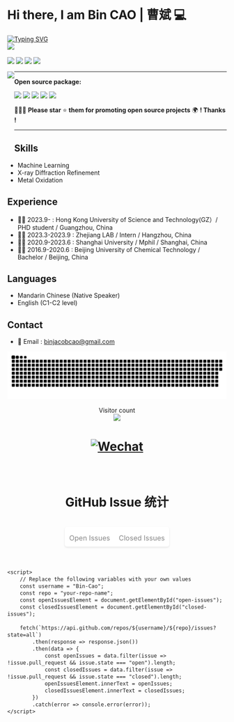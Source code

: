 
  
# Hi there, I am Bin CAO | 曹斌  💻

<p align="left">
<a href="https://github.com/Bin-Cao">
    <img src="https://readme-typing-svg.demolab.com?font=Georgia&size=18&duration=2000&pause=100&multiline=true&width=500&height=80&lines=Bin+CAO+(曹斌);Researcher+%7C+PhD+Student+%7C+FocusOn+XRDdiffraction;AI+%7C+Materials+Informatics+%7C+Machine+Learning" alt="Typing SVG" />
</a>
<br/>
 
 
<a href="https://github.com/Bin-Cao">
    <img src="https://github-stats-alpha.vercel.app/api?username=Bin-Cao&cc=22272e&tc=37BCF6&ic=fff&bc=0000">
</a>

 
[![](https://img.shields.io/badge/ResearchGate-Bin%20Cao-yellowgreen)](https://www.researchgate.net/profile/Bin-Cao-37)
[![](https://img.shields.io/badge/Google%20Scholar-Bin%20CAO-orange)](https://scholar.google.com.hk/citations?user=XXCuRdoAAAAJ&hl=zh-CN)
[![](https://img.shields.io/badge/Repositories-GitHub-blue)](https://github.com/Bin-Cao?tab=repositories)
[![](https://img.shields.io/badge/Open--source%20Projects-PyPI-orange)](https://pypi.org/user/CaoBin/)


<img height="170" align="left" src="https://github-readme-stats.vercel.app/api/top-langs/?username=Bin-Cao&layout=compact">
 
   
---
**Open source package:**

[![](https://img.shields.io/badge/TCLR-GitHub-green)](https://github.com/Bin-Cao/TCLRmodel)
[![](https://img.shields.io/badge/TCGPR-GitHub-green)](https://github.com/Bin-Cao/TCGPR)
[![](https://img.shields.io/badge/Bgolearn-GitHub-green)](https://github.com/Bin-Cao/Bgolearn)
[![](https://img.shields.io/badge/TrAdaBoost-GitHub-green)](https://github.com/Bin-Cao/TrAdaboost)
[![](https://img.shields.io/badge/WPEM-GitHub-green)](https://github.com/Bin-Cao/WPEM)

🤝🤝🤝 **Please star** ⭐️ **them for promoting open source projects** 🌍 **! Thanks !**
  
  
 
---

## Skills
+ Machine Learning 
+ X-ray Diffraction Refinement 
+ Metal Oxidation

## Experience
+ 👨‍🎓 2023.9-     : Hong Kong University of Science and Technology(GZ）/ PHD student / Guangzhou, China
+ 👨‍💻 2023.3-2023.9 : Zhejiang LAB / Intern / Hangzhou, China
+ 👨‍🎓 2020.9-2023.6 : Shanghai University / Mphil / Shanghai, China
+ 👨‍🎓 2016.9-2020.6 : Beijing University of Chemical Technology / Bachelor / Beijing, China

## Languages
+ Mandarin Chinese (Native Speaker)
+ English (C1-C2 level)

## Contact

+ 📨 Email : binjacobcao@gmail.com



<a href=#><img src="contributions.svg"></a>

<p align="center"> 
  Visitor count<br>
  <img src="https://profile-counter.glitch.me/Bin-Cao/count.svg" />
</p>

<h1 align="center">
  <a href=""><img src="https://user-images.githubusercontent.com/86995074/233922132-9ba951ac-05d3-4708-be1b-a06f72ca2bd6.jpg" alt="Wechat" width="230"></a>
</h1>



<!DOCTYPE html>
<html>
<head>
	<title>GitHub Issue 统计</title>
	<meta charset="utf-8">
	<meta name="viewport" content="width=device-width, initial-scale=1">
	<style>
		.container {
			display: flex;
			flex-direction: column;
			align-items: center;
			margin: 50px auto;
			max-width: 600px;
		}
		.stats {
			display: flex;
			flex-direction: row;
			align-items: center;
			margin-top: 20px;
			padding: 10px;
			border-radius: 5px;
			background-color: #fff;
			box-shadow: 0 2px 4px rgba(0, 0, 0, 0.1);
		}
		.stat-item {
			display: flex;
			flex-direction: column;
			align-items: center;
			margin-right: 20px;
		}
		.stat-item:last-child {
			margin-right: 0;
		}
		.stat-item-value {
			font-size: 24px;
			font-weight: bold;
			margin-bottom: 5px;
			color: #22272e;
		}
		.stat-item-label {
			font-size: 16px;
			color: #888;
		}
	</style>
</head>
<body>
	<div class="container">
		<h1>GitHub Issue 统计</h1>
		<div class="stats" id="stats-container">
			<div class="stat-item">
				<div class="stat-item-value" id="open-issues"></div>
				<div class="stat-item-label">Open Issues</div>
			</div>
			<div class="stat-item">
				<div class="stat-item-value" id="closed-issues"></div>
				<div class="stat-item-label">Closed Issues</div>
			</div>
		</div>
	</div>

	<script>
		// Replace the following variables with your own values
		const username = "Bin-Cao";
		const repo = "your-repo-name";
		const openIssuesElement = document.getElementById("open-issues");
		const closedIssuesElement = document.getElementById("closed-issues");

		fetch(`https://api.github.com/repos/${username}/${repo}/issues?state=all`)
			.then(response => response.json())
			.then(data => {
				const openIssues = data.filter(issue => !issue.pull_request && issue.state === "open").length;
				const closedIssues = data.filter(issue => !issue.pull_request && issue.state === "closed").length;
				openIssuesElement.innerText = openIssues;
				closedIssuesElement.innerText = closedIssues;
			})
			.catch(error => console.error(error));
	</script>
</body>
</html>

